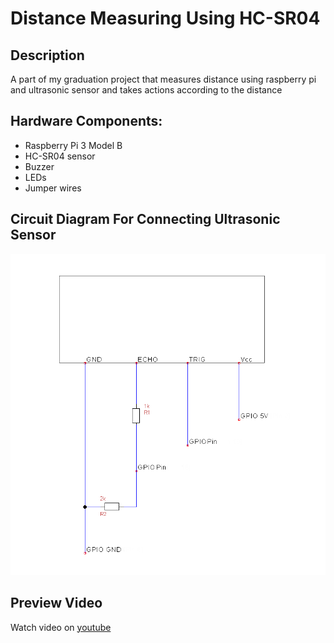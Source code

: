# Distance Measuring Using HC-SR04

## Description
A part of my graduation project that measures distance using raspberry pi and ultrasonic sensor and takes actions according to the distance

## Hardware Components:
* Raspberry Pi 3 Model B
* HC-SR04 sensor
* Buzzer
* LEDs
* Jumper wires

## Circuit Diagram For Connecting Ultrasonic Sensor
![Circuit Diagram](/sensor-diagram.png)

## Preview Video
Watch video on [youtube](https://youtu.be/p20rCRNlbj0)
